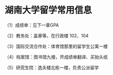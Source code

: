 # 湖南大学留学常用信息

（1）成绩单：见下一章GPA

（2）教务处：盖章等，在行政楼 102、104

（3）国际交流合作处：体育馆那里的留学生公寓一楼

（4）档案馆：图书馆九楼，开成绩单翻译、买抬头纸

（5）研究生院：逸夫楼北栋一楼，负责公派留学

